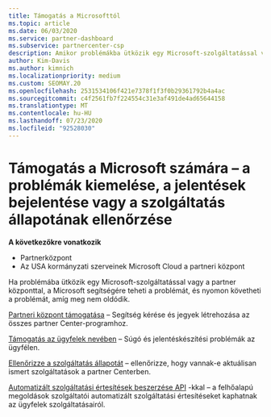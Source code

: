 ```yaml
---
title: Támogatás a Microsofttól
ms.topic: article
ms.date: 06/03/2020
ms.service: partner-dashboard
ms.subservice: partnercenter-csp
description: Amikor problémákba ütközik egy Microsoft-szolgáltatással vagy a partneri központtal, a Microsoft számára segítséget nyújthat a segítségért, és nyomon követheti a problémát, amíg meg nem oldódik.
author: Kim-Davis
ms.author: kimnich
ms.localizationpriority: medium
ms.custom: SEOMAY.20
ms.openlocfilehash: 2531534106f421e7378f1f3f0b29361792b4a4ac
ms.sourcegitcommit: c4f2561fb7f224554c31e3af491de4ad65644158
ms.translationtype: MT
ms.contentlocale: hu-HU
ms.lasthandoff: 07/23/2020
ms.locfileid: "92528030"
---
```

# <a name="support-from-microsoft---when-to-escalate-issues-how-to-report-them-or-how-to-check-service-health"></a>Támogatás a Microsoft számára – a problémák kiemelése, a jelentések bejelentése vagy a szolgáltatás állapotának ellenőrzése

**A következőkre vonatkozik**

- Partnerközpont
- Az USA kormányzati szerveinek Microsoft Cloud a partneri központ

Ha problémába ütközik egy Microsoft-szolgáltatással vagy a partner központtal, a Microsoft segítségére teheti a problémát, és nyomon követheti a problémát, amíg meg nem oldódik.

[Partneri központ támogatása](report-problems-with-partner-center.md) – Segítség kérése és jegyek létrehozása az összes partner Center-programhoz.

[Támogatás az ügyfelek nevében](report-problems-on-behalf-of-a-customer.md) – Súgó és jelentéskészítési problémák az ügyfélen.

[Ellenőrizze a szolgáltatás állapotát](check-service-health.md) – ellenőrizze, hogy vannak-e aktuálisan ismert szolgáltatások a partner Centerben.

[Automatizált szolgáltatási értesítések beszerzése API](get-automated-service-notifications-with-our-apis.md) -kkal – a felhőalapú megoldások szolgáltatói automatizált szolgáltatási értesítéseket kaphatnak az ügyfelek szolgáltatásairól.


 

 



